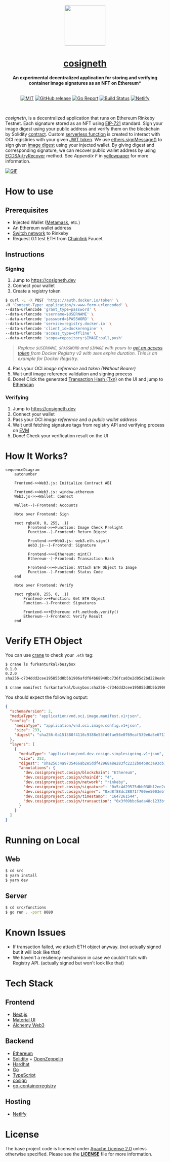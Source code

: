 <p align="center"><a href="https://github.com/Dentrax/cosigneth" target="_blank"><img height="128" src="https://raw.githubusercontent.com/Dentrax/cosigneth/main/.res/logo.png"></a></p>

<h1 align="center"><a href="https://cosigneth.dev">cosigneth</a></h1>

<div align="center">
 <strong>
   An experimental decentralized application for storing and verifying container image signatures as an NFT on Ethereum*
 </strong>
</div>

<br />

<p align="center">
  <a href="https://opensource.org/licenses/Apache-2"><img src="https://img.shields.io/badge/License-Apache-blue.svg?style=flat-square" alt="MIT"></a>
  <a href="https://github.com/Dentrax/cosigneth/releases/latest"><img src="https://img.shields.io/github/release/Dentrax/cosigneth.svg?style=flat-square" alt="GitHub release"></a>
  <a href="https://goreportcard.com/report/github.com/Dentrax/cosigneth"><img src="https://goreportcard.com/badge/github.com/Dentrax/cosigneth?style=flat-square" alt="Go Report"></a>
  <a href="https://github.com/Dentrax/cosigneth/actions?workflow=test"><img src="https://img.shields.io/github/workflow/status/Dentrax/cosigneth/Test?label=build&logo=github&style=flat-square" alt="Build Status"></a>
  <a href="https://app.netlify.com/sites/cosigneth/deploys"><img src="https://api.netlify.com/api/v1/badges/d843e41a-1308-472c-9feb-1e0d507234d4/deploy-status" alt="Netlify"></a>
</p>

<br />

*cosigneth*, is a decentralized application that runs on Ethereum Rinkeby Testnet. Each signature stored as an NFT using [EIP-721](https://github.com/ethereum/EIPs/blob/master/EIPS/eip-721.md) standard. Sign your image digest using your public address and verify them on the blockchain by Solidity [contract](https://github.com/Dentrax/cosigneth/blob/main/src/contracts/Cosigneth.sol). Custom [serverless function](https://github.com/Dentrax/cosigneth/tree/main/src/functions) is created to interact with OCI registiries with your given [JWT token](https://docs.docker.com/registry/spec/auth/jwt).
We use [ethers.signMessage()](https://docs.ethers.io/v5/api/signer/#Signer-signMessage) to sign given [image digest](https://github.com/opencontainers/image-spec/blob/main/descriptor.md#digests) using your injected wallet. By giving digest and corresponding signature, we can recover public wallet address by using [ECDSA-tryRecover](https://github.com/OpenZeppelin/openzeppelin-contracts/blob/master/contracts/utils/cryptography/ECDSA.sol) method. See _Appendix F_ in [yellowpaper](https://ethereum.github.io/yellowpaper/paper.pdf) for more information.

[![GIF](.res/preview.gif)](https://cosigneth.dev)

# How to use

## Prerequisites

* Injected Wallet ([Metamask](https://metamask.io), etc.)
* An Ethereum wallet address
* [Switch network](https://umbria.network/connect/ethereum-testnet-rinkeby) to Rinkeby
* Request 0.1 test ETH from [Chainlink](https://faucets.chain.link) Faucet

## Instructions

### Signing

1. Jump to https://cosigneth.dev
2. Connect your wallet
3. Create a registry token

```bash
$ curl -L -X POST 'https://auth.docker.io/token' \
-H 'Content-Type: application/x-www-form-urlencoded' \
--data-urlencode 'grant_type=password' \
--data-urlencode 'username=$USERNAME' \
--data-urlencode 'password=$PASSWORD' \
--data-urlencode 'service=registry.docker.io' \
--data-urlencode 'client_id=dockerengine' \
--data-urlencode 'access_type=offline' \
--data-urlencode 'scope=repository:$IMAGE:pull,push'
```

> _Replace `$USERNAME`, `$PASSWORD` and `$IMAGE` with yours to [get an access token](https://docs.docker.com/registry/spec/auth/token) from Docker Registry v2 with `300`s expire duration. This is an example for Docker Registry._

4. Pass your OCI _image reference_ and _token (Without Bearer)_
5. Wait until image reference validation and signing process
6. Done! Click the generated [Transaction Hash (Txn)](https://info.etherscan.com/what-is-a-transaction-hash-txhash) on the UI and jump to [Etherscan](https://etherscan.io/)

### Verifying

1. Jump to https://cosigneth.dev
2. Connect your wallet
3. Pass your OCI _image reference_ and _a public wallet address_
4. Wait until fetching signature tags from registry API and verifying process on [EVM](https://ethereum.org/en/developers/docs/evm)
5. Done! Check your verification result on the UI

# How It Works?

```mermaid
sequenceDiagram
    autonumber
    
	Frontend->>Web3.js: Initialize Contract ABI

    Frontend->>Web3.js: window.ethereum
	Web3.js->>+Wallet: Connect

	Wallet--)-Frontend: Accounts

	Note over Frontend: Sign

	rect rgba(0, 0, 255, .1)
		  Frontend->>+Function: Image Check Prelight
		  Function--)-Frontend: Return Digest
	  
		  Frontend->>+Web3.js: web3.eth.sign()
		  Web3.js--)-Frontend: Signature
	  
		  Frontend->>+Ethereum: mint()
		  Ethereum--)-Frontend: Transaction Hash
	  
		  Frontend->>+Function: Attach ETH Object to Image
		  Function--)-Frontend: Status Code
	end

	Note over Frontend: Verify

	rect rgba(0, 255, 0, .1)
		Frontend->>+Function: Get ETH Object
		Function--)-Frontend: Signatures

		Frontend->>+Ethereum: nft.methods.verify()
		Ethereum--)-Frontend: Verify Result
	end
```

# Verify ETH Object

You can use [crane](https://github.com/google/go-containerregistry/tree/main/cmd/crane) to check your `.eth` tag:

```bash
$ crane ls furkanturkal/busybox
0.1.0
0.2.0
sha256-c734ddd2cee195855d0b5b1906afdf84b68940bc736fca03e2d05d2bd228ea9d.eth

$ crane manifest furkanturkal/busybox:sha256-c734ddd2cee195855d0b5b1906afdf84b68940bc736fca03e2d05d2bd228ea9d.eth | jq
```

You should expect the following output:

```json
{
  "schemaVersion": 2,
  "mediaType": "application/vnd.oci.image.manifest.v1+json",
  "config": {
    "mediaType": "application/vnd.oci.image.config.v1+json",
    "size": 233,
    "digest": "sha256:0a151380f4116c9388e53fd6fae56e0769eaf539e6a5e67116a40f37a8e24f20"
  },
  "layers": [
    {
      "mediaType": "application/vnd.dev.cosign.simplesigning.v1+json",
      "size": 252,
      "digest": "sha256:4a9735466ab2e5ddf42968a8e283fc2232b04b8c3a93cb710a934d6307ea220f",
      "annotations": {
        "dev.cosignproject.cosign/blockchain": "Ethereum",
        "dev.cosignproject.cosign/chainId": "4",
        "dev.cosignproject.cosign/network": "rinkeby",
        "dev.cosignproject.cosign/signature": "0x5c4d29575dbb038b12ee2cc49911a8418c243fd404b8c0dfd13e3a24de244c3d7b45e23521a880e6972df76305c662ace2b93006e09865a3e10194cb2bfb30731b",
        "dev.cosignproject.cosign/signer": "0xd8f88dc38071f700ee5003ebfef73266cf16e5f1",
        "dev.cosignproject.cosign/timestamp": "1647261544",
        "dev.cosignproject.cosign/transaction": "0x3f09bbc6ada48c1233bf9f1167c427483234312f8ee907efaa9f91a618aef36f"
      }
    }
  ]
}
```

# Running on Local

## Web

```bash
$ cd src
$ yarn install
$ yarn dev
```

## Server

```bash
$ cd src/functions
$ go run . -port 8080
```

# Known Issues

* If transaction failed, we attach ETH object anyway. (not actually signed but it will look like that)
* We haven't a resiliency mechanism in case we couldn't talk with Registry API. (actually signed but won't look like that)

# Tech Stack

## Frontend

* [Next.js](https://github.com/vercel/next.js)
* [Material UI](https://github.com/mui/material-ui)
* [Alchemy Web3](https://github.com/alchemyplatform/alchemy-web3)

## Backend

* [Ethereum](https://github.com/ethereum/go-ethereum)
* [Solidity](https://github.com/ethereum/solidity) + [OpenZeppelin](https://github.com/OpenZeppelin/openzeppelin-contracts)
* [Hardhat](https://github.com/NomicFoundation/hardhat)
* [Go](https://github.com/golang/go)
* [TypeScript](https://github.com/microsoft/TypeScript)
* [cosign](https://github.com/sigstore/cosign)
* [go-containerregistry](https://github.com/google/go-containerregistry)

## Hosting

* [Netlify](https://www.netlify.com)

# License

The base project code is licensed under [Apache License 2.0](https://opensource.org/licenses/Apache-2.0) unless otherwise specified. Please see the **[LICENSE](https://github.com/Dentrax/cosigneth/blob/main/LICENSE)** file for more information.
